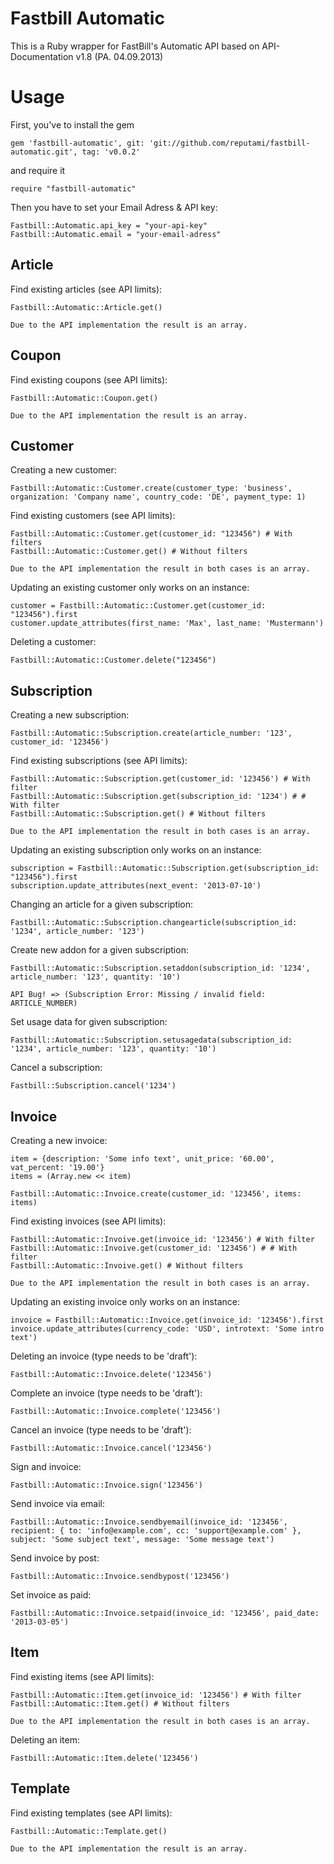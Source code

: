 Fastbill Automatic
==================

This is a Ruby wrapper for FastBill's Automatic API based on API-Documentation v1.8 (PA. 04.09.2013)

Usage
======

First, you've to install the gem

    gem 'fastbill-automatic', git: 'git://github.com/reputami/fastbill-automatic.git', tag: 'v0.0.2'

and require it

    require "fastbill-automatic"

Then you have to set your Email Adress & API key:

    Fastbill::Automatic.api_key = "your-api-key"
    Fastbill::Automatic.email = "your-email-adress"

Article
-------

Find existing articles (see API limits):

    Fastbill::Automatic::Article.get()

    Due to the API implementation the result is an array.

Coupon
------

Find existing coupons (see API limits):

    Fastbill::Automatic::Coupon.get()

    Due to the API implementation the result is an array.

Customer
--------

Creating a new customer:

    Fastbill::Automatic::Customer.create(customer_type: 'business', organization: 'Company name', country_code: 'DE', payment_type: 1)

Find existing customers (see API limits):

    Fastbill::Automatic::Customer.get(customer_id: "123456") # With filters
    Fastbill::Automatic::Customer.get() # Without filters

    Due to the API implementation the result in both cases is an array.

Updating an existing customer only works on an instance:

    customer = Fastbill::Automatic::Customer.get(customer_id: "123456").first
    customer.update_attributes(first_name: 'Max', last_name: 'Mustermann')

Deleting a customer:

    Fastbill::Automatic::Customer.delete("123456")


Subscription
------------

Creating a new subscription:

    Fastbill::Automatic::Subscription.create(article_number: '123', customer_id: '123456')

Find existing subscriptions (see API limits):

    Fastbill::Automatic::Subscription.get(customer_id: '123456') # With filter
    Fastbill::Automatic::Subscription.get(subscription_id: '1234') # # With filter
    Fastbill::Automatic::Subscription.get() # Without filters

    Due to the API implementation the result in both cases is an array.

Updating an existing subscription only works on an instance:

    subscription = Fastbill::Automatic::Subscription.get(subscription_id: "123456").first
    subscription.update_attributes(next_event: '2013-07-10')

Changing an article for a given subscription:

    Fastbill::Automatic::Subscription.changearticle(subscription_id: '1234', article_number: '123')

Create new addon for a given subscription:

    Fastbill::Automatic::Subscription.setaddon(subscription_id: '1234', article_number: '123', quantity: '10')

    API Bug! => (Subscription Error: Missing / invalid field: ARTICLE_NUMBER)

Set usage data for given subscription:

    Fastbill::Automatic::Subscription.setusagedata(subscription_id: '1234', article_number: '123', quantity: '10')

Cancel a subscription:

    Fastbill::Subscription.cancel('1234')

Invoice
-------

Creating a new invoice:

    item = {description: 'Some info text', unit_price: '60.00', vat_percent: '19.00'}
    items = (Array.new << item)

    Fastbill::Automatic::Invoice.create(customer_id: '123456', items: items)

Find existing invoices (see API limits):

    Fastbill::Automatic::Invoive.get(invoice_id: '123456') # With filter
    Fastbill::Automatic::Invoive.get(customer_id: '123456') # # With filter
    Fastbill::Automatic::Invoive.get() # Without filters

    Due to the API implementation the result in both cases is an array.

Updating an existing invoice only works on an instance:

    invoice = Fastbill::Automatic::Invoice.get(invoice_id: '123456').first
    invoice.update_attributes(currency_code: 'USD', introtext: 'Some intro text')

Deleting an invoice (type needs to be 'draft'):

    Fastbill::Automatic::Invoice.delete('123456')

Complete an invoice (type needs to be 'draft'):

    Fastbill::Automatic::Invoice.complete('123456')

Cancel an invoice (type needs to be 'draft'):

    Fastbill::Automatic::Invoice.cancel('123456')

Sign and invoice:

    Fastbill::Automatic::Invoice.sign('123456')

Send invoice via email:

    Fastbill::Automatic::Invoice.sendbyemail(invoice_id: '123456', recipient: { to: 'info@example.com', cc: 'support@example.com' }, subject: 'Some subject text', message: 'Some message text')

Send invoice by post:

    Fastbill::Automatic::Invoice.sendbypost('123456')

Set invoice as paid:

    Fastbill::Automatic::Invoice.setpaid(invoice_id: '123456', paid_date: '2013-03-05')

Item
----

Find existing items (see API limits):

    Fastbill::Automatic::Item.get(invoice_id: '123456') # With filter
    Fastbill::Automatic::Item.get() # Without filters

    Due to the API implementation the result in both cases is an array.

Deleting an item:

    Fastbill::Automatic::Item.delete('123456')

Template
--------

Find existing templates (see API limits):

    Fastbill::Automatic::Template.get()

    Due to the API implementation the result is an array.
